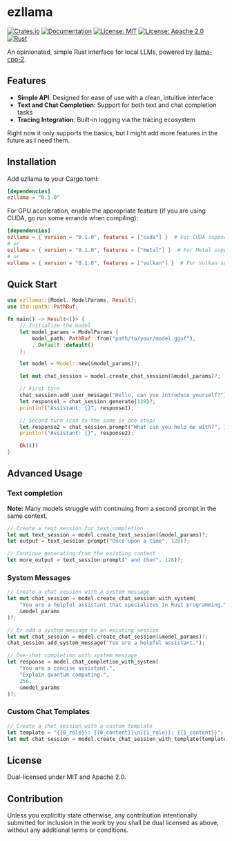 # ezllama

[![Crates.io](https://img.shields.io/crates/v/ezllama.svg)](https://crates.io/crates/ezllama)
[![Documentation](https://docs.rs/ezllama/badge.svg)](https://docs.rs/ezllama)
[![License: MIT](https://img.shields.io/badge/License-MIT-yellow.svg)](https://opensource.org/licenses/MIT)
[![License: Apache 2.0](https://img.shields.io/badge/License-Apache%202.0-blue.svg)](https://opensource.org/licenses/Apache-2.0)
[![Rust](https://img.shields.io/badge/rust-stable-orange.svg)](https://www.rust-lang.org/)

An opinionated, simple Rust interface for local LLMs, powered by [llama-cpp-2](https://github.com/rustformers/llama-cpp-rs).

## Features

- **Simple API**: Designed for ease of use with a clean, intuitive interface
- **Text and Chat Completion**: Support for both text and chat completion tasks
- **Tracing Integration**: Built-in logging via the tracing ecosystem

Right now it only supports the basics, but I might add more features in the future
as I need them.

## Installation

Add ezllama to your Cargo.toml:

```toml
[dependencies]
ezllama = "0.1.0"
```

For GPU acceleration, enable the appropriate feature
(if you are using CUDA, go run some errands when compiling):

```toml
[dependencies]
ezllama = { version = "0.1.0", features = ["cuda"] }  # For CUDA support
# or
ezllama = { version = "0.1.0", features = ["metal"] }  # For Metal support (macOS)
# or
ezllama = { version = "0.1.0", features = ["vulkan"] }  # For Vulkan support
```

## Quick Start

```rust
use ezllama::{Model, ModelParams, Result};
use std::path::PathBuf;

fn main() -> Result<()> {
    // Initialize the model
    let model_params = ModelParams {
        model_path: PathBuf::from("path/to/your/model.gguf"),
        ..Default::default()
    };

    let model = Model::new(&model_params)?;

    let mut chat_session = model.create_chat_session(&model_params)?;

    // First turn
    chat_session.add_user_message("Hello, can you introduce yourself?");
    let response1 = chat_session.generate(128)?;
    println!("Assistant: {}", response1);

    // Second turn (can do the same in one step)
    let response2 = chat_session.prompt("What can you help me with?", 128)?;
    println!("Assistant: {}", response2);

    Ok(())
}
```

## Advanced Usage

### Text completion

**Note:** Many models struggle with continuing from a second prompt
in the same context.

```rust
// Create a text session for text completion
let mut text_session = model.create_text_session(&model_params)?;
let output = text_session.prompt("Once upon a time", 128)?;

// Continue generating from the existing context
let more_output = text_session.prompt(" and then", 128)?;
```

### System Messages

```rust
// Create a chat session with a system message
let mut chat_session = model.create_chat_session_with_system(
    "You are a helpful assistant that specializes in Rust programming.",
    &model_params
)?;

// Or add a system message to an existing session
let mut chat_session = model.create_chat_session(&model_params)?;
chat_session.add_system_message("You are a helpful assistant.");

// One-shot completion with system message
let response = model.chat_completion_with_system(
    "You are a concise assistant.",
    "Explain quantum computing.",
    256,
    &model_params
)?;
```

### Custom Chat Templates

```rust
// Create a chat session with a custom template
let template = "{{0_role}}: {{0_content}}\n{{1_role}}: {{1_content}}";
let mut chat_session = model.create_chat_session_with_template(template.to_string(), &model_params)?;
```

## License

Dual-licensed under MIT and Apache 2.0.

## Contribution

Unless you explicitly state otherwise, any contribution intentionally submitted for inclusion in the work by you shall be dual licensed as above, without any additional terms or conditions.
